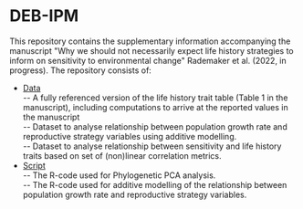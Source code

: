 # DEB-IPM

This repository contains the supplementary information accompanying the manuscript 
"Why we should not necessarily expect life history strategies to inform on sensitivity to environmental change" Rademaker et al. (2022, in progress).
The repository consists of:

- [Data](Data) <br>
 -- A fully referenced version of the life history trait table (Table 1 in the manuscript), including computations to arrive at the reported values in the manuscript <br>
 -- Dataset to analyse relationship between population growth rate and reproductive strategy variables using additive modelling.<br>
 -- Dataset to analyse relationship between sensitivity and life history traits based on set of (non)linear correlation metrics.<br>
- [Script](Script) <br>
  -- The R-code used for Phylogenetic PCA analysis. <br>
  -- The R-code used for additive modelling of the relationship between population growth rate and reproductive strategy variables.<br>
<br>
 
